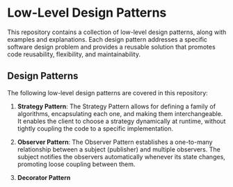 # Low-Level Design Patterns

This repository contains a collection of low-level design patterns, along with examples and explanations. Each design pattern addresses a specific software design problem and provides a reusable solution that promotes code reusability, flexibility, and maintainability.

## Design Patterns

The following low-level design patterns are covered in this repository:

1. **Strategy Pattern**: The Strategy Pattern allows for defining a family of algorithms, encapsulating each one, and making them interchangeable. It enables the client to choose a strategy dynamically at runtime, without tightly coupling the code to a specific implementation.

2. **Observer Pattern**: The Observer Pattern establishes a one-to-many relationship between a subject (publisher) and multiple observers. The subject notifies the observers automatically whenever its state changes, promoting loose coupling between them.

3. **Decorator Pattern**